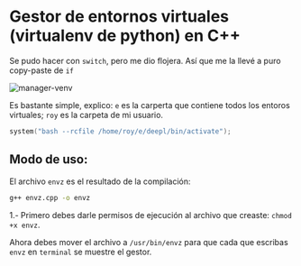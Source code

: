  
# Gestor de entornos virtuales (virtualenv de python) en C++

Se pudo hacer con `switch`, pero me dio flojera. Así que me la llevé a puro copy-paste de `if`

![manager-venv](https://github.com/slub3/slub3.github.io/blob/master/posts/linux/imgs/venvz.png)

Es bastante simple, explico: `e` es la carperta que contiene todos los entoros virtuales; `roy` es la carpeta de mi usuario. 

```cpp
system("bash --rcfile /home/roy/e/deepl/bin/activate");
```
## Modo de uso:

El archivo `envz` es el resultado de la compilación: 
```bash 
g++ envz.cpp -o envz
``` 
1.- Primero debes darle permisos de ejecución al archivo que creaste: `chmod +x envz`.  

Ahora debes mover el archivo a `/usr/bin/envz` para que cada que escribas `envz` en `terminal` se muestre el gestor.


